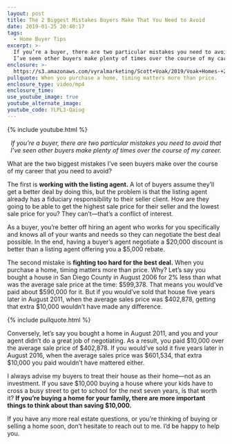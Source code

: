 ```yaml
---
layout: post
title: The 2 Biggest Mistakes Buyers Make That You Need to Avoid
date: 2019-01-25 20:40:17
tags:
  - Home Buyer Tips
excerpt: >-
  If you’re a buyer, there are two particular mistakes you need to avoid that
  I’ve seen other buyers make plenty of times over the course of my career.
enclosure: >-
  https://s3.amazonaws.com/vyralmarketing/Scott+Voak/2019/Voak+Homes-+2+Mistakes+Buyers+Make.mp4
pullquote: When you purchase a home, timing matters more than price.
enclosure_type: video/mp4
enclosure_time:
use_youtube_image: true
youtube_alternate_image:
youtube_code: YLPL3-Qaiog
---
```


{% include youtube.html %}

<p style="text-align: center;"><em>If you’re a buyer, there are two particular mistakes you need to avoid that I’ve seen other buyers make plenty of times over the course of my career.</em></p>

What are the two biggest mistakes I’ve seen buyers make over the course of my career that you need to avoid?&nbsp;

The first is **working with the listing agent.** A lot of buyers assume they’ll get a better deal by doing this, but the problem is that the listing agent already has a fiduciary responsibility to their seller client. How are they going to be able to get the highest sale price for their seller and the lowest sale price for you? They can’t—that’s a conflict of interest.&nbsp;

As a buyer, you’re better off hiring an agent who works for you specifically and knows all of your wants and needs so they can negotiate the best deal possible. In the end, having a buyer’s agent negotiate a $20,000 discount is better than a listing agent offering you a $5,000 rebate.&nbsp;

The second mistake is **fighting too hard for the best deal.** When you purchase a home, timing matters more than price. Why? Let’s say you bought a house in San Diego County in August 2006 for 2% less than what was the average sale price at the time: $599,378. That means you would’ve paid about $590,000 for it. But if you would’ve sold that house five years later in August 2011, when the average sales price was $402,878, getting that extra $10,000 wouldn’t have made any difference.&nbsp;

{% include pullquote.html %}

Conversely, let’s say you bought a home in August 2011, and you and your agent didn’t do a great job of negotiating. As a result, you paid $10,000 over the average sale price of $402,878. If you would’ve sold it five years later in August 2016, when the average sales price was $601,534, that extra $10,000 you paid wouldn’t have mattered either.&nbsp;

I always advise my buyers to treat their house as their home—not as an investment. If you save $10,000 buying a house where your kids have to cross a busy street to get to school for the next seven years, is that worth it? **If you’re buying a home for your family, there are more important things to think about than saving $10,000.** &nbsp;

If you have any more real estate questions, or you’re thinking of buying or selling a home soon, don’t hesitate to reach out to me. I’d be happy to help you.